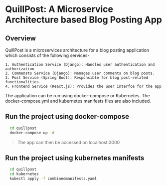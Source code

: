 
# QuillPost: A Microservice Architecture based Blog Posting App

## Overview

QuillPost is a microservices architecture for a blog posting application which consists of the following services-

    1. Authentication Service (Django): Handles user authentication and authorization
    2. Commensts Service (Django): Manages user comments on blog posts.
    3. Post Service (Spring Boot): Responsible for blog post-related functionalities.
    4. Frontend Service (React.js): Provides the user interfce for the app

The application can be run using docker-compose or Kubernetes. The docker-compose.yml and kubernetes manifests files are also included.


## Run the project using docker-compose

```bash
  cd quillpost
  docker-compose up -d
```
> The app can then be accessed on localhost:3000
## Run the project using kubernetes manifests

```bash
  cd quillpost
  cd kubernetes
  kubectl apply -f combinedmanifests.yaml
```

